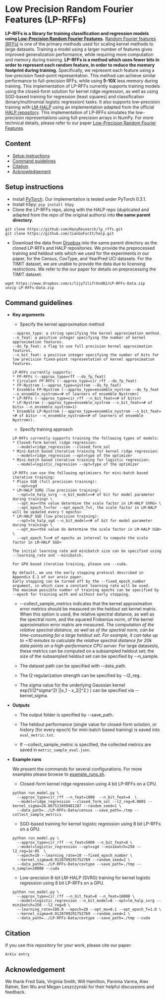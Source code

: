 # Low Precision Random Fourier Features (LP-RFFs)

**LP-RFFs is a library for training classification and regression models using [Low-Precision Random Fourier Features]().** [Random Fourier features (RFFs)](https://people.eecs.berkeley.edu/~brecht/papers/07.rah.rec.nips.pdf) is one of the primary methods used for scaling kernel methods to large datasets. Training a model using a larger number of features gives improved generalization performance, while requiring more computation and memory during training. **LP-RFFs is a method which uses fewer bits in order to represent each random feature, in order to reduce the memory footprint during training.**  Specifically, we represent each feature using a low-precision fixed-point representation. This method can achieve similar performance to full-precision RFFs, while using **5-10X** less memory during training. This implementation of LP-RFFs currently supports training models using the closed-form solution for kernel ridge regression, as well as using SGD-based training for regression (least squares) and classification (binary/multinomial logistic regression) tasks. It also supports low-precision training with [LM-HALP](https://arxiv.org/pdf/1803.03383.pdf) using an implementation adapted from the official [HALP repository](https://github.com/HazyResearch/torchhalp). This implementation of LP-RFFs simulates the low-precision representations using full-precision arrays in NumPy. For more technical details, please refer to our paper [Low-Precision Random Fourier Features]().

## Content
* [Setup instructions](#setup-instructions)
* [Command guidelines](#command-guidelines)
* [Citation](#citation)
* [Acknowledgement](#acknowledgement)

## Setup instructions
* Install [PyTorch](https://pytorch.org/). Our implementation is tested under PyTorch 0.3.1.
* Install h5py: ```pip install h5py```
* Clone the LP-RFFs repo, along with the HALP repo (duplicated and adapted from the repo of the original authors) into **the same parent directory**.
```
git clone https://github.com/HazyResearch/lp_rffs.git
git clone https://github.com/JianGoForIt/halp.git
```
* Download the data from [Dropbox](https://www.dropbox.com/s/l1jy7ilifrknd82/LP-RFFs-Data.zip) into the same parent directory as the cloned LP-RFFs and HALP repositories. We provide the preprocessed training and heldout sets which we used for the experiments in our paper, for the Census, CovType, and YearPred UCI datasets. For the TIMIT dataset, we are unable to provide the data due to licensing restrictions. We refer to the our paper for details on preprocessing the TIMIT dataset.
```
wget https://www.dropbox.com/s/l1jy7ilifrknd82/LP-RFFs-Data.zip
unzip LP-RFFs-Data.zip
```

## Command guidelines

* **Key arguments**

  * Specify the kernel approximation method
  ```
  --approx_type: a string specifying the kernel approximation method.
  --n_feat: a positive integer specifying the number of kernel approximation features.
  --do_fp_feat: a flag to use full precision kernel approximation features.
  --n_bit_feat: a positive integer specifying the number of bits for low precision fixed-point representation of kernel approximation features.

  LP-RFFs currently supports:
  * FP-RFFs (--approx_type=rff --do_fp_feat)
  * Circulant FP-RFFs (--approx_type=cir_rff --do_fp_feat)
  * FP-Nystrom (--approx_type=nystrom --do_fp_feat)
  * Ensemble FP-Nystrom (--approx_type=ensemble_nystrom --do_fp_feat --n_ensemble_nystrom=<# of learners of ensemble Nystrom>)
  * LP-RFFs (--approx_type=cir_rff --n_bit_feat=<# of bits>)
  * LP-Nystrom (--approx_type=ensemble_nystrom --n_bit_feat=<# of bits> --n_ensemble_nystrom=1)
  * Ensemble LP-Nystrom (--approx_type=ensemble_nystrom --n_bit_feat=<# of bits> --n_ensemble_nystrom=<# of learners of ensemble Nystrom>).
  ```
  
  * Specify training approach
  ```
  LP-RFFs currently supports training the following types of models:
  * Closed-form kernel ridge regression:
    --model=ridge_regression --closed_form_sol 
  * Mini-batch based iterative training for kernel ridge regression:
    --model=ridge_regression --opt=type of the optimizer
  * Mini-batch based iterative training for logistic regression:
    --model=logistic_regression --opt=type of the optimizer
    
  LP-RFFs can use the following optimizers for mini-batch based iterative training:
  * Plain SGD (full precision training):
    --opt=sgd
  * LM-HALP SVRG (low precision training):
    --opt=lm_halp_svrg --n_bit_model=<# of bit for model parameter during training> \
    --opt_mu=<the value determine the scale factor in LM-HALP SVRG> \
    --opt_epoch_T=<for --opt_epoch_T=t, the scale factor in LM-HALP will be updated every t epochs>
  * LM-HALP SGD (low precision training):
    --opt=lm_halp_sgd --n_bit_model=<# of bit for model parameter during training> \
    --opt_mu=<the value do determine the scale factor in LM-HALP SGD> \
    --opt_epoch_T=<# of epochs as interval to compute the scale factor in LM-HALP SGD>
    
  The initial learning rate and minibatch size can be specified using --learning_rate and --minibatch.

  For GPU based iterative training, please use --cuda. 

  By default, we use the early stopping protocol described in Appendix E.1 of our arxiv paper. 
  Early stopping can be turned off by the --fixed_epoch_number argument, in which case a constant learning rate will be used.
  The maximum possible number of training epochs can be specified by --epoch for training with and without early stopping.
  ```

  * --collect_sample_metrics indicates that the kernel approximation error metrics should be measured on the heldout set kernel matrix.  When this option is used, the relative spectral distance, as well as the spectral norm, and the squared Frobenius norm, of the kernel approximation error matrix are measured. *The computation of the relative spectral distance, as well as of the spectral norm, can be time-consuming for a large heldout set.  For example, it can take up to ~10 minutes to calculate the relative spectral distance for 20k data points on a high-performance CPU server.* For large datasests, these metrics can be computed on a subsampled heldout set; the size of the subsampled heldout set can be specified by --n_sample.
  
  * The dataset path can be specified with --data_path.

  * The l2 regularization strength can be specified by --l2_reg.

  * The sigma value for the underlying Gaussian kernel exp(1/(2*sigma^2) ||x_1 - x_2||^2 ) ) can be specified via --kernel_sigma.

* **Outputs**
  * The output folder is specified by --save_path.

  * The heldout performance (single value for closed-form solution, or history (for every epoch) for mini-batch based training) is saved into ```eval_metric.txt```.

  * If --collect_sample_metric is specified, the collected metrics are saved in ```metric_sample_eval.json```.

* **Example runs**

  We present the commands for several configurations. For more examples please browse to [example_runs.sh](./example_runs.sh).

  * Closed-form kernel ridge regression using 4 bit LP-RFFs on a CPU.
  ```
  python run_model.py \
    --approx_type=cir_rff --n_feat=1000  --n_bit_feat=4  \
    --model=ridge_regression --closed_form_sol --l2_reg=0.0005 --kernel_sigma=28.867513459481287 --random_seed=1 \
    --data_path=../LP-RFFs-Data/census --save_path=./tmp --collect_sample_metrics
  ```

  * SGD-based training for kernel logistic regression using 8 bit LP-RFFs on a GPU.
  ```
  python run_model.py \
    --approx_type=cir_rff --n_feat=5000 --n_bit_feat=8 \
    --model=logistic_regression --opt=sgd --minibatch=250 --l2_reg=1e-05  \
    --epoch=10 --learning_rate=10 --fixed_epoch_number \
    --kernel_sigma=0.9128709291752769 --random_seed=2 \
    --data_path=../LP-RFFs-Data/covtype --save_path=./tmp --n_sample=20000 --cuda
  ```

  * Low-precision 8-bit LM-HALP (SVRG) training for kernel logistic regression using 8 bit LP-RFFs on a GPU.
  ```
  python run_model.py \
    --approx_type=cir_rff --n_bit_feat=8 --n_feat=10000 \
    --model=logistic_regression --n_bit_model=8 --opt=lm_halp_svrg --minibatch=250 --l2_reg=0 \
    --learning_rate=100.0 --epoch=20 --opt_mu=0.1 --opt_epoch_T=1.0 \
    --kernel_sigma=0.9128709291752769 --random_seed=1 \
    --data_path=../LP-RFFs-Data/covtype --save_path=./tmp --cuda
  ```

## Citation
If you use this repository for your work, please cite our paper:
```
ArXiv entry
```

## Acknowledgement
We thank Fred Sala, Virginia Smith, Will Hamilton, Paroma Varma, Alex Ratner, Sen Wu and Megan Leszczynski for their helpful discussions and feedback.
